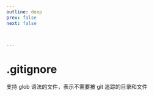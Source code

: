 ```yaml
---
outline: deep
prev: false
next: false



---
```


<h1>.gitignore</h1>



支持 glob 语法的文件，表示不需要被 git 追踪的目录和文件

